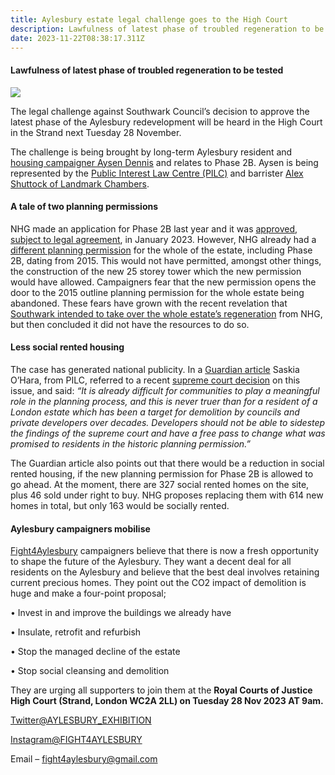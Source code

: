 ```yaml
---
title: Aylesbury estate legal challenge goes to the High Court
description: Lawfulness of latest phase of troubled regeneration to be tested
date: 2023-11-22T08:38:17.311Z
---
```

#### Lawfulness of latest phase of troubled regeneration to be tested

![](img/aylesbury_estate_block_from_burgess_park_-02-_wikipedia_crop.jpg)

The legal challenge against Southwark Council’s decision to approve the latest phase of the Aylesbury redevelopment will be heard in the High Court in the Strand next Tuesday 28 November.

The challenge is being brought by long-term Aylesbury resident and [housing campaigner Aysen Dennis](https://southwarknews.co.uk/area/southwark/aylesbury-estate-residents-legal-battle-with-southwark-council-edges-closer/) and relates to Phase 2B.  Aysen is being represented by the [Public Interest Law Centre (PILC)](https://www.pilc.org.uk/gentrification-project/) and barrister [Alex Shuttock of Landmark Chambers](https://www.landmarkchambers.co.uk/barristers/alex-shattock). 

#### A tale of two planning permissions

NHG made an application for Phase 2B last year and it was [approved, subject to legal agreement](https://moderngov.southwark.gov.uk/ieListDocuments.aspx?CId=119&MId=7308), in January 2023.  However, NHG already had a [different planning permission](https://moderngov.southwark.gov.uk/ieListDocuments.aspx?CId=119&MId=4808&Ver=4) for the whole of the estate, including Phase 2B, dating from 2015.  This would not have permitted, amongst other things, the construction of the new 25 storey tower which the new permission would have allowed.  Campaigners fear that the new permission opens the door to the 2015 outline planning permission for the whole estate being abandoned.  These fears have grown with the recent revelation that [Southwark intended to take over the whole estate’s regeneration](https://southwarknews.co.uk/area/walworth/exclusive-southwark-council-planned-to-take-over-2000-aylesbury-estate-homes-from-developer/) from NHG, but then concluded it did not have the resources to do so.

#### Less social rented housing

The case has generated national publicity.  In a [Guardian article](https://www.theguardian.com/society/2023/may/09/london-estate-resident-goes-to-high-court-over-demolition-plans) Saskia O’Hara, from PILC, referred to a recent [supreme court decision](<recent supreme court decision>) on this issue, and said: *“It is already difficult for communities to play a meaningful role in the planning process, and this is never truer than for a resident of a London estate which has been a target for demolition by councils and private developers over decades. Developers should not be able to sidestep the findings of the supreme court and have a free pass to change what was promised to residents in the historic planning permission.”* 

The Guardian article also points out that there would be a reduction in social rented housing, if the new planning permission for Phase 2B is allowed to go ahead.  At the moment, there are 327 social rented homes on the site, plus 46 sold under right to buy.  NHG proposes replacing them with 614 new homes in total, but only 163 would be socially rented.

#### Aylesbury campaigners mobilise

[Fight4Aylesbury](https://twitter.com/Aylesbury_exhib) campaigners believe that there is now a fresh opportunity to shape the future of the Aylesbury.  They want a decent deal for all residents on the Aylesbury and believe that the best deal involves retaining current precious homes.  They point out the CO2 impact of demolition is huge and make a four-point proposal;

•	Invest in and improve the buildings we already have

•	Insulate, retrofit and refurbish

•	Stop the managed decline of the estate

•	Stop social cleansing and demolition

They are urging all supporters to join them at the **Royal Courts of Justice High Court (Strand, London WC2A 2LL) on Tuesday 28 Nov 2023 AT 9am.**

[Twitter@AYLESBURY_EXHIBITION](<C:\Users\grego\Documents\D-Drive 201017\Copy of Elephant Amenity Network\Blog 35percent campaign\Netlify\- https:\twitter.com\Aylesbury_exhib>) 

[Instagram@FIGHT4AYLESBURY](https://www.instagram.com/fight4aylesbury/)

Email – [fight4aylesbury@gmail.com](mailto:fight4aylesbury@gmail.com)